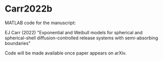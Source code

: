 # Carr2022b

MATLAB code for the manuscript:

EJ Carr (2022) "Exponential and Weibull models for spherical and spherical-shell diffusion-controlled release systems with semi-absorbing boundaries"

Code will be made available once paper appears on arXiv.
